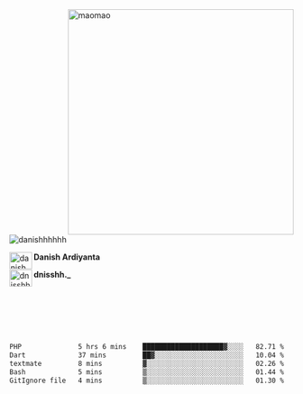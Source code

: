 <img align="right" alt="maomao" width="400" src="https://i.imgur.com/L23H0Ik.gif">

<p align="left"><img src="https://komarev.com/ghpvc/?username=danishhhhhh&label=Profile%20views&color=0e75b6&style=flat" alt="danishhhhhh" /></p>

[<img align="left" src="https://raw.githubusercontent.com/rahuldkjain/github-profile-readme-generator/master/src/images/icons/Social/linked-in-alt.svg" alt="danish ardiyanta" height="30" width="40" />](https://linkedin.com/in/danish-ardiyanta)
**Danish Ardiyanta**

[<img align="left" src="https://raw.githubusercontent.com/rahuldkjain/github-profile-readme-generator/master/src/images/icons/Social/instagram.svg" alt="dnisshh._" height="30" width="40" />](https://instagram.com/dnisshh._)
**dnisshh._**

</br></br></br></br></br>

<!--START_SECTION:waka-->

```txt
PHP              5 hrs 6 mins    ████████████████████▓░░░░   82.71 %
Dart             37 mins         ██▓░░░░░░░░░░░░░░░░░░░░░░   10.04 %
textmate         8 mins          ▓░░░░░░░░░░░░░░░░░░░░░░░░   02.26 %
Bash             5 mins          ▒░░░░░░░░░░░░░░░░░░░░░░░░   01.44 %
GitIgnore file   4 mins          ▒░░░░░░░░░░░░░░░░░░░░░░░░   01.30 %
```

<!--END_SECTION:waka-->
